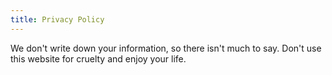 ```yaml
---
title: Privacy Policy
---
```


We don't write down your information, so there isn't much to say. Don't use this website for cruelty and enjoy your life.
